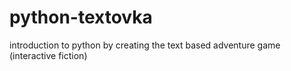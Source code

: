# python-textovka

introduction to python by creating the text based adventure game (interactive fiction)
